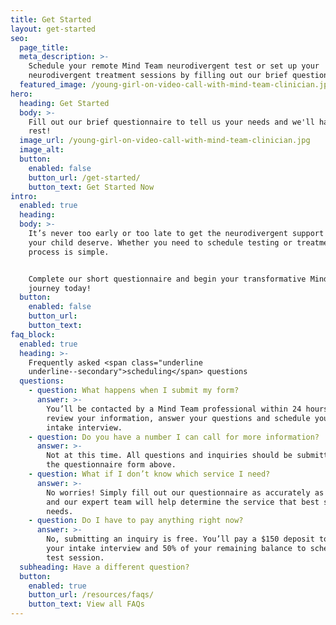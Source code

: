 ```yaml
---
title: Get Started
layout: get-started
seo:
  page_title:
  meta_description: >-
    Schedule your remote Mind Team neurodivergent test or set up your
    neurodivergent treatment sessions by filling out our brief questionnaire.
  featured_image: /young-girl-on-video-call-with-mind-team-clinician.jpg
hero:
  heading: Get Started
  body: >-
    Fill out our brief questionnaire to tell us your needs and we'll handle the
    rest!
  image_url: /young-girl-on-video-call-with-mind-team-clinician.jpg
  image_alt:
  button:
    enabled: false
    button_url: /get-started/
    button_text: Get Started Now
intro:
  enabled: true
  heading:
  body: >-
    It’s never too early or too late to get the neurodivergent support you or
    your child deserve. Whether you need to schedule testing or treatment, the
    process is simple. 


    Complete our short questionnaire and begin your transformative Mind Team
    journey today!
  button:
    enabled: false
    button_url:
    button_text:
faq_block:
  enabled: true
  heading: >-
    Frequently asked <span class="underline
    underline--secondary">scheduling</span> questions
  questions:
    - question: What happens when I submit my form?
      answer: >-
        You’ll be contacted by a Mind Team professional within 24 hours to
        review your information, answer your questions and schedule your initial
        intake interview.
    - question: Do you have a number I can call for more information?
      answer: >-
        Not at this time. All questions and inquiries should be submitted via
        the questionnaire form above.
    - question: What if I don’t know which service I need?
      answer: >-
        No worries! Simply fill out our questionnaire as accurately as possible
        and our expert team will help determine the service that best suits your
        needs.
    - question: Do I have to pay anything right now?
      answer: >-
        No, submitting an inquiry is free. You’ll pay a $150 deposit to schedule
        your intake interview and 50% of your remaining balance to schedule your
        test session.
  subheading: Have a different question?
  button:
    enabled: true
    button_url: /resources/faqs/
    button_text: View all FAQs
---
```

